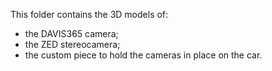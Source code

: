 This folder contains the 3D models of:
- the DAVIS365 camera;
- the ZED stereocamera;
- the custom piece to hold the cameras in place on the car.
